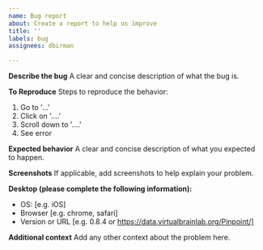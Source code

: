 ```yaml
---
name: Bug report
about: Create a report to help us improve
title: ''
labels: bug
assignees: dbirman

---
```


**Describe the bug**
A clear and concise description of what the bug is.

**To Reproduce**
Steps to reproduce the behavior:
1. Go to '...'
2. Click on '....'
3. Scroll down to '....'
4. See error

**Expected behavior**
A clear and concise description of what you expected to happen.

**Screenshots**
If applicable, add screenshots to help explain your problem.

**Desktop (please complete the following information):**
 - OS: [e.g. iOS]
 - Browser [e.g. chrome, safari]
 - Version or URL [e.g. 0.8.4 or https://data.virtualbrainlab.org/Pinpoint/]

**Additional context**
Add any other context about the problem here.
